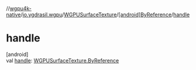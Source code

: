 //[wgpu4k-native](../../../../index.md)/[io.ygdrasil.wgpu](../../index.md)/[WGPUSurfaceTexture](../index.md)/[[android]ByReference](index.md)/[handle](handle.md)

# handle

[android]\
val [handle](handle.md): [WGPUSurfaceTexture.ByReference](../../../io.ygdrasil.wgpu.android/-w-g-p-u-surface-texture/-by-reference/index.md)